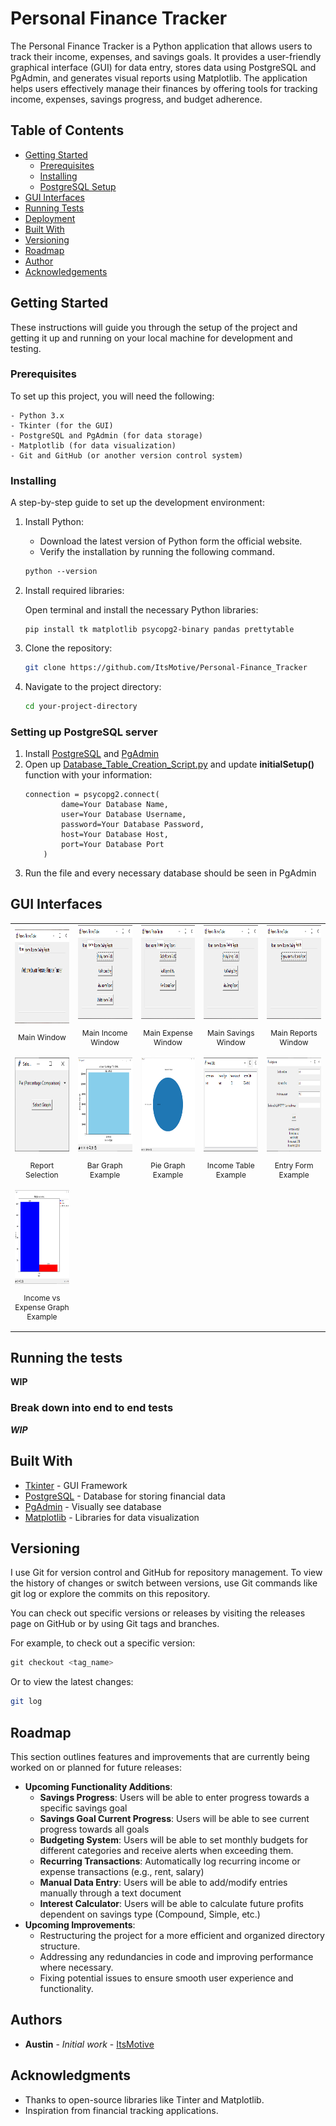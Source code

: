# Personal Finance Tracker

The Personal Finance Tracker is a Python application that allows users to track their income, expenses, and savings goals. It provides a user-friendly graphical interface (GUI) for data entry, stores data using PostgreSQL and PgAdmin, and generates visual reports using Matplotlib. The application helps users effectively manage their finances by offering tools for tracking income, expenses, savings progress, and budget adherence.

## Table of Contents
- [Getting Started](#getting-started)
    - [Prerequisites](#prerequisites)
    - [Installing](#installing)
    - [PostgreSQL Setup](#setting-up-postgresql-server)
- [GUI Interfaces](#gui-interfaces)
- [Running Tests](#running-the-tests)
- [Deployment](#deployment)
- [Built With](#built-with)
- [Versioning](#versioning)
- [Roadmap](#roadmap)
- [Author](#authors)
- [Acknowledgements](#acknowledgments)

## Getting Started

These instructions will guide you through the setup of the project and getting it up and running on your local machine for development and testing.

### Prerequisites

To set up this project, you will need the following:

```
- Python 3.x
- Tkinter (for the GUI)
- PostgreSQL and PgAdmin (for data storage)
- Matplotlib (for data visualization)
- Git and GitHub (or another version control system)
```

### Installing

A step-by-step guide to set up the development environment:
1. Install Python:
    - Download the latest version of Python form the official website.
    - Verify the installation by running the following command.
    ```css
    python --version
    ```

2. Install required libraries:

    Open terminal and install the necessary Python libraries:
    ```
    pip install tk matplotlib psycopg2-binary pandas prettytable 
    ```

3. Clone the repository:
    ```bash
    git clone https://github.com/ItsMotive/Personal-Finance_Tracker
    ```

4. Navigate to the project directory:
    ```bash
    cd your-project-directory
    ```

### Setting up PostgreSQL server
1. Install [PostgreSQL](https://www.postgresql.org/) and [PgAdmin](https://www.pgadmin.org/)
2. Open up [Database_Table_Creation_Script.py](/DB_Setup/Database_Table_Creation_Script.py) and update **initialSetup()** function with your information:
    ```
    connection = psycopg2.connect(
            dame=Your Database Name,
            user=Your Database Username,
            password=Your Database Password,
            host=Your Database Host,
            port=Your Database Port
        )
    ```
3. Run the file and every necessary database should be seen in PgAdmin

## GUI Interfaces

<table style="table-layout: fixed; width: 100%;">
    <tr>
        <td style="text-align: center; width: 20%;">
            <img src="Screenshots/main_window.PNG" alt="Feature 1" width="150" height="150" />
            <p style="font-size: 12px;">Main Window</p>
        </td>
        <td style="text-align: center; width: 20%;">
            <img src="Screenshots/main_income_window.PNG" alt="Feature 2" width="150" height="150" />
            <p style="font-size: 12px;">Main Income Window</p>
        </td>
        <td style="text-align: center; width: 20%;">
            <img src="Screenshots/main_expense_window.PNG" alt="Feature 3" width="150" height="150" />
            <p style="font-size: 12px;">Main Expense Window</p>
        </td>
        <td style="text-align: center; width: 20%;">
            <img src="Screenshots/main_savings_window.PNG" alt="Feature 4" width="150" height="150" />
            <p style="font-size: 12px;">Main Savings Window</p>
        </td>
        <td style="text-align: center; width: 20%;">
            <img src="Screenshots/main_report_window.PNG" alt="Feature 5" width="150" height="150" />
            <p style="font-size: 12px;">Main Reports Window</p>
        </td>
    </tr>
    <tr>
        <td style="text-align: center;">
            <img src="Screenshots/income_report_selection_window.PNG" alt="Feature 6" width="150" height="150" />
            <p style="font-size: 12px;">Report Selection</p>
        </td>
        <td style="text-align: center;">
            <img src="Screenshots/income_bar_graph_window.PNG" alt="Feature 7" width="150" height="150" />
            <p style="font-size: 12px;">Bar Graph Example</p>
        </td>
        <td style="text-align: center;">
            <img src="Screenshots/income_pie_graph_window.PNG" alt="Feature 8" width="150" height="150" />
            <p style="font-size: 12px;">Pie Graph Example</p>
        </td>
        <td style="text-align: center;">
            <img src="Screenshots/income_table_window.PNG" alt="Feature 9" width="150" height="150" />
            <p style="font-size: 12px;">Income Table Example</p>
        </td>
        <td style="text-align: center;">
            <img src="Screenshots/income_entry_window.PNG" alt="Feature 10" width="150" height="150" />
            <p style="font-size: 12px;">Entry Form Example</p>
        </td>
    </tr>
    <tr>
        <td style="text-align: center;">
            <img src="Screenshots/comparison_bar_graph_window.PNG" alt="Feature 11" width="150" height="150" />
            <p style="font-size: 12px;">Income vs Expense Graph Example</p>
        </td>
    </tr>
</table>

## Running the tests

**WIP**

### Break down into end to end tests

***WIP***

## Built With

* [Tkinter](https://docs.python.org/3/library/tkinter.html) - GUI Framework
* [PostgreSQL](https://www.postgresql.org/) - Database for storing financial data
* [PgAdmin](https://www.pgadmin.org/) - Visually see database
* [Matplotlib](https://matplotlib.org/) - Libraries for data visualization


## Versioning

I use Git for version control and GitHub for repository management. To view the history of changes or switch between versions, use Git commands like git log or explore the commits on this repository.

You can check out specific versions or releases by visiting the releases page on GitHub or by using Git tags and branches.

For example, to check out a specific version:
```php
git checkout <tag_name>
```

Or to view the latest changes:
```bash
git log
```

## Roadmap

This section outlines features and improvements that are currently being worked on or planned for future releases:

- **Upcoming Functionality Additions**:
    - **Savings Progress**: Users will be able to enter progress towards a specific savings goal
    - **Savings Goal Current Progress**: Users will be able to see current progress towards all goals
    - **Budgeting System**: Users will be able to set monthly budgets for different categories and receive alerts when exceeding them.
    - **Recurring Transactions**: Automatically log recurring income or expense transactions (e.g., rent, salary)
    - **Manual Data Entry**: Users will be able to add/modify entries manually through a text document
    - **Interest Calculator**: Users will be able to calculate future profits dependent on savings type (Compound, Simple, etc.)
- **Upcoming Improvements**: 
    - Restructuring the project for a more efficient and organized directory structure.
    - Addressing any redundancies in code and improving performance where necessary.
    - Fixing potential issues to ensure smooth user experience and functionality.

## Authors

* **Austin** - *Initial work* - [ItsMotive](https://github.com/itsmotive)

## Acknowledgments

* Thanks to open-source libraries like Tinter and Matplotlib.
* Inspiration from financial tracking applications.

